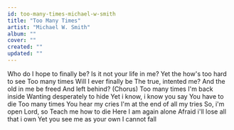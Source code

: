 ```yaml
---
id: too-many-times-michael-w-smith
title: "Too Many Times"
artist: "Michael W. Smith"
album: ""
cover: ""
created: ""
updated: ""
---
```


Who do I hope to finally be?
Is it not your life in me?
Yet the how's too hard to see
Too many times
Will I ever finally be
The true, intented me?
And the old in me be freed
And left behind?
(Chorus)
Too many times
I'm back inside
Wanting desperately to hide
Yet i know, i know you say
You have to die
Too many times
You hear my cries
I'm at the end of all my tries
So, i'm open Lord, so
Teach me how to die
Here I am again alone
Afraid i'll lose all that i own
Yet you see me as your own
I cannot fall